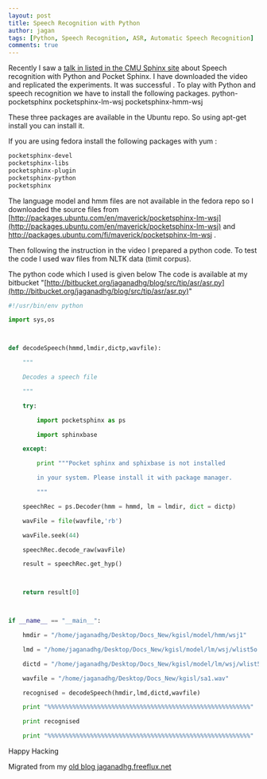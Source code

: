 ```yaml
---
layout: post
title: Speech Recognition with Python
author: jagan
tags: [Python, Speech Recognition, ASR, Automatic Speech Recognition]
comments: true
---
```


Recently I saw a [talk in listed in the CMU Sphinx site](http://cmusphinx.sourceforge.net/2010/07/pocketsphinx-talk-on-pycon/) about Speech recognition with Python and Pocket Sphinx. I have downloaded the video and replicated the experiments. It was successful . To play with Python and speech recognition we have to install the following packages.
python-pocketsphinx
pocketsphinx-lm-wsj
pocketsphinx-hmm-wsj 

These three packages are available in the Ubuntu repo. So using apt-get install you can install it. 

If you are using fedora install the following packages with yum :

```bash
pocketsphinx-devel
pocketsphinx-libs
pocketsphinx-plugin
pocketsphinx-python
pocketsphinx 
```

The language model and hmm files are not available in the fedora repo so I downloaded the source files from [http://packages.ubuntu.com/en/maverick/pocketsphinx-lm-wsj](http://packages.ubuntu.com/en/maverick/pocketsphinx-lm-wsj) and http://packages.ubuntu.com/fi/maverick/pocketsphinx-lm-wsj .

Then following the instruction in the video I prepared a python code. To test the code I used wav files from NLTK data (timit corpus). 

The python code which I used is given below
The code is available at my bitbucket "[http://bitbucket.org/jaganadhg/blog/src/tip/asr/asr.py](http://bitbucket.org/jaganadhg/blog/src/tip/asr/asr.py)"


```python
#!/usr/bin/env python

import sys,os



def decodeSpeech(hmmd,lmdir,dictp,wavfile):

	"""

	Decodes a speech file

	"""

	try:

		import pocketsphinx as ps

		import sphinxbase

	except:

		print """Pocket sphinx and sphixbase is not installed

		in your system. Please install it with package manager.

		"""

	speechRec = ps.Decoder(hmm = hmmd, lm = lmdir, dict = dictp)

	wavFile = file(wavfile,'rb')

	wavFile.seek(44)

	speechRec.decode_raw(wavFile)

	result = speechRec.get_hyp()



	return result[0]



if __name__ == "__main__":

	hmdir = "/home/jaganadhg/Desktop/Docs_New/kgisl/model/hmm/wsj1"

	lmd = "/home/jaganadhg/Desktop/Docs_New/kgisl/model/lm/wsj/wlist5o.3e-7.vp.tg.lm.DMP"

	dictd = "/home/jaganadhg/Desktop/Docs_New/kgisl/model/lm/wsj/wlist5o.dic"

	wavfile = "/home/jaganadhg/Desktop/Docs_New/kgisl/sa1.wav"

	recognised = decodeSpeech(hmdir,lmd,dictd,wavfile)

	print "%%%%%%%%%%%%%%%%%%%%%%%%%%%%%%%%%%%%%%%%%%%%%%%%%%%%%%%%%"

	print recognised

	print "%%%%%%%%%%%%%%%%%%%%%%%%%%%%%%%%%%%%%%%%%%%%%%%%%%%%%%%%%"

```


Happy Hacking

Migrated from my [old blog jaganadhg.freeflux.net](https://web.archive.org/web/20160323193721/http://jaganadhg.freeflux.net/blog)

